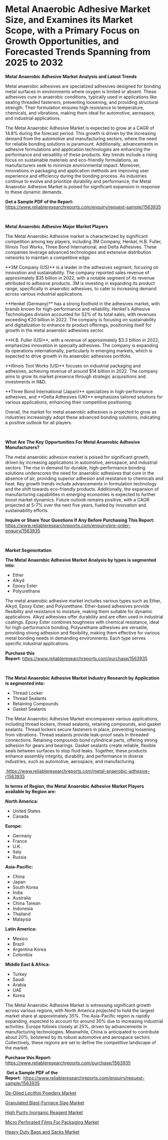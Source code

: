 <p><h1>Metal Anaerobic Adhesive Market Size, and Examines its Market Scope, with a Primary Focus on Growth Opportunities, and Forecasted Trends Spanning from 2025 to 2032</h1></p><p><strong>Metal Anaerobic Adhesive Market Analysis and Latest Trends</strong></p>
<p><p>Metal anaerobic adhesives are specialized adhesives designed for bonding metal surfaces in environments where oxygen is limited or absent. These adhesives cure in anaerobic conditions, typically used in applications like sealing threaded fasteners, preventing loosening, and providing structural strength. Their formulation ensures high resistance to temperature, chemicals, and vibrations, making them ideal for automotive, aerospace, and industrial applications.</p><p>The Metal Anaerobic Adhesive Market is expected to grow at a CAGR of 14.8% during the forecast period. This growth is driven by the increasing demand from the automotive and manufacturing sectors, where the need for reliable bonding solutions is paramount. Additionally, advancements in adhesive formulations and application technologies are enhancing the performance and versatility of these products. Key trends include a rising focus on sustainable materials and eco-friendly formulations, as manufacturers seek to minimize environmental impact. Moreover, innovations in packaging and application methods are improving user experience and efficiency during the bonding process. As industries continue to evolve and prioritize durability and performance, the Metal Anaerobic Adhesive Market is poised for significant expansion in response to these dynamic demands.</p></p>
<p><strong>Get a Sample PDF of the Report:&nbsp;</strong> <a href="https://www.reliableresearchreports.com/enquiry/request-sample/1563935?utm_campaign=28&utm_medium=2&utm_source=Github&utm_content=ia&utm_term=01022025&utm_id=metal-anaerobic-adhesive">https://www.reliableresearchreports.com/enquiry/request-sample/1563935</a></p>
<p>&nbsp;</p>
<p><strong>Metal Anaerobic Adhesive Major Market Players</strong></p>
<p><p>The Metal Anaerobic Adhesive market is characterized by significant competition among key players, including 3M Company, Henkel, H.B. Fuller, Illinois Tool Works, Three Bond International, and Delta Adhesives. These companies leverage advanced technologies and extensive distribution networks to maintain a competitive edge.</p><p>**3M Company (US)** is a leader in the adhesives segment, focusing on innovation and sustainability. The company reported sales revenue of approximately $35 billion in 2022, with a notable segment of its revenue attributed to adhesive products. 3M is investing in expanding its product range, specifically in anaerobic adhesives, to cater to increasing demand across various industrial applications.</p><p>**Henkel (Germany)** has a strong foothold in the adhesives market, with brands known for high-performance and reliability. Henkel's Adhesive Technologies division accounted for 52% of its total sales, with revenues exceeding €20 billion in 2022. The company is focusing on sustainability and digitalization to enhance its product offerings, positioning itself for growth in the metal anaerobic adhesives sector.</p><p>**H.B. Fuller (US)**, with a revenue of approximately $3.3 billion in 2022, emphasizes innovation in specialty adhesives. The company is expanding its operations internationally, particularly in emerging markets, which is expected to drive growth in its anaerobic adhesives portfolio.</p><p>**Illinois Tool Works (US)** focuses on industrial packaging and adhesives, achieving revenue of around $14 billion in 2022. The company aims to grow its market presence through strategic acquisitions and investments in R&D.</p><p>**Three Bond International (Japan)** specializes in high-performance adhesives, and **Delta Adhesives (UK)** emphasizes tailored solutions for various applications, enhancing their competitive positioning.</p><p>Overall, the market for metal anaerobic adhesives is projected to grow as industries increasingly adopt these advanced bonding solutions, indicating a positive outlook for all players.</p></p>
<p>&nbsp;</p>
<p><strong>What Are The Key Opportunities For Metal Anaerobic Adhesive Manufacturers?</strong></p>
<p><p>The metal anaerobic adhesive market is poised for significant growth, driven by increasing applications in automotive, aerospace, and industrial sectors. The rise in demand for durable, high-performance bonding solutions underscores the need for anaerobic adhesives that cure in the absence of air, providing superior adhesion and resistance to chemicals and heat. Key growth trends include advancements in formulation technology and the shift towards eco-friendly products. Additionally, the expansion of manufacturing capabilities in emerging economies is expected to further boost market dynamics. Future outlook remains positive, with a CAGR projected at 5-7% over the next five years, fueled by innovation and sustainability efforts.</p></p>
<p><strong>Inquire or Share Your Questions If Any Before Purchasing This Report:</strong> <a href="https://www.reliableresearchreports.com/enquiry/pre-order-enquiry/1563935?utm_campaign=28&utm_medium=2&utm_source=Github&utm_content=ia&utm_term=01022025&utm_id=metal-anaerobic-adhesive">https://www.reliableresearchreports.com/enquiry/pre-order-enquiry/1563935</a></p>
<p>&nbsp;</p>
<p><strong>Market Segmentation</strong></p>
<p><strong>The Metal Anaerobic Adhesive Market Analysis by types is segmented into:</strong></p>
<p><ul><li>Ether</li><li>Alkyd</li><li>Epoxy Ester</li><li>Polyurethane</li></ul></p>
<p><p>The metal anaerobic adhesive market includes various types such as Ether, Alkyd, Epoxy Ester, and Polyurethane. Ether-based adhesives provide flexibility and resistance to moisture, making them suitable for dynamic applications. Alkyd adhesives offer durability and are often used in industrial coatings. Epoxy Ester combines toughness with chemical resistance, ideal for high-performance bonding. Polyurethane adhesives are versatile, providing strong adhesion and flexibility, making them effective for various metal bonding needs in demanding environments. Each type serves specific industrial applications.</p></p>
<p><strong>Purchase this Report:&nbsp;</strong><a href="https://www.reliableresearchreports.com/purchase/1563935?utm_campaign=28&utm_medium=2&utm_source=Github&utm_content=ia&utm_term=01022025&utm_id=metal-anaerobic-adhesive">https://www.reliableresearchreports.com/purchase/1563935</a></p>
<p>&nbsp;</p>
<p><strong>The Metal Anaerobic Adhesive Market Industry Research by Application is segmented into:</strong></p>
<p><ul><li>Thread Locker</li><li>Thread Sealants</li><li>Retaining Compounds</li><li>Gasket Sealants</li></ul></p>
<p><p>The Metal Anaerobic Adhesive Market encompasses various applications, including thread lockers, thread sealants, retaining compounds, and gasket sealants. Thread lockers secure fasteners in place, preventing loosening from vibrations. Thread sealants provide leak-proof seals in threaded connections. Retaining compounds bond cylindrical parts, offering strong adhesion for gears and bearings. Gasket sealants create reliable, flexible seals between surfaces to stop fluid leaks. Together, these products enhance assembly integrity, durability, and performance in diverse industries, such as automotive, aerospace, and manufacturing.</p></p>
<p><a href="https://www.reliableresearchreports.com/metal-anaerobic-adhesive-r1563935?utm_campaign=28&utm_medium=2&utm_source=Github&utm_content=ia&utm_term=01022025&utm_id=metal-anaerobic-adhesive">&nbsp;https://www.reliableresearchreports.com/metal-anaerobic-adhesive-r1563935</a></p>
<p><strong>In terms of Region, the Metal Anaerobic Adhesive Market Players available by Region are:</strong></p>
<p>
    <p> <strong> North America: </strong>
        <ul>
            <li>United States</li>
            <li>Canada</li>
        </ul>
        </p> 
    <p> <strong> Europe: </strong>
        <ul>
            <li>Germany</li>
            <li>France</li>
            <li>U.K.</li>
            <li>Italy</li>
            <li>Russia</li>
        </ul>
        </p> 
    <p> <strong> Asia-Pacific: </strong>
        <ul>
            <li>China</li>
            <li>Japan</li>
            <li>South Korea</li>
            <li>India</li>
            <li>Australia</li>
            <li>China Taiwan</li>
            <li>Indonesia</li>
            <li>Thailand</li>
            <li>Malaysia</li>
        </ul>
        </p> 
    <p> <strong> Latin America: </strong>
        <ul>
            <li>Mexico</li>
            <li>Brazil</li>
            <li>Argentina Korea</li>
            <li>Colombia</li>
        </ul>
        </p> 
    <p> <strong> Middle East & Africa: </strong>
        <ul>
            <li>Turkey</li>
            <li>Saudi</li>
            <li>Arabia</li>
            <li>UAE</li>
            <li>Korea</li>
        </ul>
    </p>
    </p>
<p><p>The Metal Anaerobic Adhesive Market is witnessing significant growth across various regions, with North America projected to hold the largest market share at approximately 35%. The Asia-Pacific region is rapidly expanding, expected to account for around 30% due to increasing industrial activities. Europe follows closely at 25%, driven by advancements in manufacturing technologies. Meanwhile, China is anticipated to contribute about 20%, bolstered by its robust automotive and aerospace sectors. Collectively, these regions are set to define the competitive landscape of the market.</p></p>
<p><strong>Purchase this Report: </strong><a href="https://www.reliableresearchreports.com/purchase/1563935?utm_campaign=28&utm_medium=2&utm_source=Github&utm_content=ia&utm_term=01022025&utm_id=metal-anaerobic-adhesive">https://www.reliableresearchreports.com/purchase/1563935</a></p>
<p>&nbsp;<strong>Get a Sample PDF of the Report:&nbsp;&nbsp;</strong><a href="https://www.reliableresearchreports.com/enquiry/request-sample/1563935?utm_campaign=28&utm_medium=2&utm_source=Github&utm_content=ia&utm_term=01022025&utm_id=metal-anaerobic-adhesive">https://www.reliableresearchreports.com/enquiry/request-sample/1563935</a></p>
<p><strong></strong></p>
<p><p><a href="https://github.com/letisharempel95/Market-Research-Report-List-1/blob/main/de-oiled-lecithin-powders-market.md?utm_campaign=28&utm_medium=2&utm_source=Github&utm_content=ia&utm_term=01022025&utm_id=metal-anaerobic-adhesive">De-Oiled Lecithin Powders Market</a></p><p><a href="https://github.com/locarol73/Market-Research-Report-List-1/blob/main/granulated-blast-furnace-slag-market.md?utm_campaign=28&utm_medium=2&utm_source=Github&utm_content=ia&utm_term=01022025&utm_id=metal-anaerobic-adhesive">Granulated Blast-Furnace Slag Market</a></p><p><a href="https://github.com/semiensamuel72378/Market-Research-Report-List-1/blob/main/high-purity-inorganic-reagent-market.md?utm_campaign=28&utm_medium=2&utm_source=Github&utm_content=ia&utm_term=01022025&utm_id=metal-anaerobic-adhesive">High Purity Inorganic Reagent Market</a></p><p><a href="https://github.com/benhaeneye/Market-Research-Report-List-1/blob/main/micro-perforated-films-for-packaging-market.md?utm_campaign=28&utm_medium=2&utm_source=Github&utm_content=ia&utm_term=01022025&utm_id=metal-anaerobic-adhesive">Micro Perforated Films For Packaging Market</a></p><p><a href="https://github.com/ajatawlasta/Market-Research-Report-List-1/blob/main/heavy-duty-bags-and-sacks-market.md?utm_campaign=28&utm_medium=2&utm_source=Github&utm_content=ia&utm_term=01022025&utm_id=metal-anaerobic-adhesive">Heavy Duty Bags and Sacks Market</a></p></p>